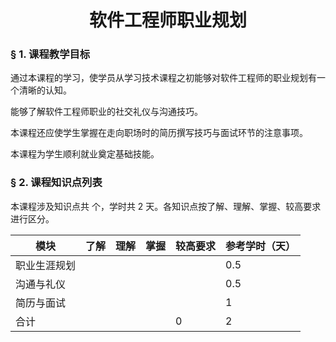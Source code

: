 # <center>软件工程师职业规划</center>

### &sect; 1. 课程教学目标

通过本课程的学习，使学员从学习技术课程之初能够对软件工程师的职业规划有一个清晰的认知。

能够了解软件工程师职业的社交礼仪与沟通技巧。

本课程还应使学生掌握在走向职场时的简历撰写技巧与面试环节的注意事项。

本课程为学生顺利就业奠定基础技能。

### &sect; 2. 课程知识点列表

本课程涉及知识点共  个，学时共 2 天。各知识点按了解、理解、掌握、较高要求进行区分。

|模块|了解|理解|掌握|较高要求|参考学时（天）|
|-|-|-|-|-|-|
|职业生涯规划|||||0.5
|沟通与礼仪|||||0.5
|简历与面试|||||1
|合计||||0|2|
